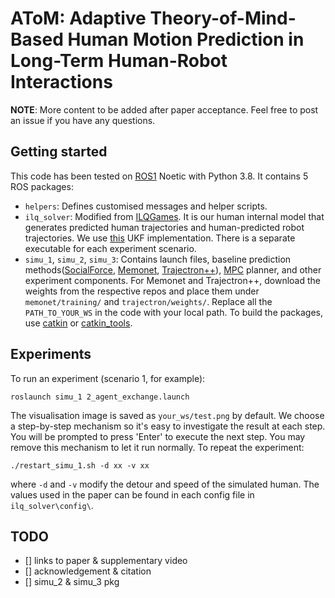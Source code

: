 # AToM: Adaptive Theory-of-Mind-Based Human Motion Prediction in Long-Term Human-Robot Interactions

**NOTE**: More content to be added after paper acceptance. Feel free to post an issue if you have any questions.

## Getting started

This code has been tested on [ROS1](https://wiki.ros.org/ROS/Tutorials) Noetic with Python 3.8. 
It contains 5 ROS packages:
* `helpers`: Defines customised messages and helper scripts.
* `ilq_solver`: Modified from [ILQGames](https://github.com/HJReachability/ilqgames.git). It is our human internal model that generates predicted human trajectories and human-predicted robot trajectories. We use [this](https://github.com/mherb/kalman.git) UKF implementation. There is a separate executable for each experiment scenario.
* `simu_1`, `simu_2`, `simu_3`: Contains launch files, baseline prediction methods([SocialForce](https://github.com/yuxiang-gao/PySocialForce.git), [Memonet](https://github.com/MediaBrain-SJTU/MemoNet.git), [Trajectron++](https://github.com/StanfordASL/Trajectron-plus-plus.git)), [MPC](https://github.com/sriyash421/Pred2Nav.git) planner, and other experiment components. 
For Memonet and Trajectron++, download the weights from the respective repos and place them under `memonet/training/` and `trajectron/weights/`. Replace all the `PATH_TO_YOUR_WS` in the code with your local path.
To build the packages, use [catkin](https://wiki.ros.org/catkin/Tutorials) or [catkin_tools](https://catkin-tools.readthedocs.io/en/latest/verbs/catkin_build.html).

## Experiments
To run an experiment (scenario 1, for example):
```
roslaunch simu_1 2_agent_exchange.launch
```
The visualisation image is saved as `your_ws/test.png` by default. We choose a step-by-step mechanism so it's easy to investigate the result at each step. You will be prompted to press 'Enter' to execute the next step. You may remove this mechanism to let it run normally.
To repeat the experiment:
```
./restart_simu_1.sh -d xx -v xx
```
where `-d` and `-v` modify the detour and speed of the simulated human. The values used in the paper can be found in each config file in `ilq_solver\config\`.

## TODO
- [] links to paper & supplementary video
- [] acknowledgement & citation
- [] simu_2 & simu_3 pkg
